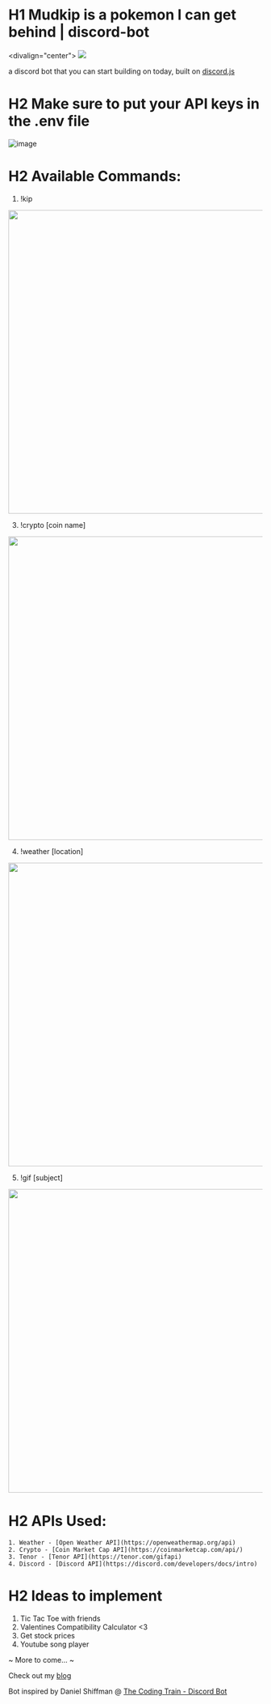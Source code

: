 # H1 Mudkip is a pokemon I can get behind | discord-bot

<divalign="center">
    ![](https://i.imgflip.com/56sng7.jpg)
</div>


a discord bot that you can start building on today, built on [discord.js](https://discord.js.org/#/)


# H2 Make sure to put your API keys in the .env file

![image](https://user-images.githubusercontent.com/67345874/115808784-f08cc780-a3b8-11eb-9674-f367587d79c7.png)

# H2 Available Commands:

1. !kip

<img src="https://i.gyazo.com/3d3fd4c7b96bf11315ee504fb0a5dd0f.gif" width="600">

3. !crypto [coin name]

<img src="https://i.gyazo.com/ca0cba5e5e45296b925f070482876f50.gif" width="600">

4. !weather [location]

<img src="https://i.gyazo.com/919103671e126a7da0907d14cf62c7ae.gif" width="600">

5. !gif [subject]

<img src="https://i.gyazo.com/c2ebc1381efe15cdcd215003c850af86.gif" width="600">

# H2 APIs Used:

    1. Weather - [Open Weather API](https://openweathermap.org/api)
    2. Crypto - [Coin Market Cap API](https://coinmarketcap.com/api/)
    3. Tenor - [Tenor API](https://tenor.com/gifapi)
    4. Discord - [Discord API](https://discord.com/developers/docs/intro)

# H2 Ideas to implement

1. Tic Tac Toe with friends
2. Valentines Compatibility Calculator <3
3. Get stock prices
4. Youtube song player


~ More to come... ~


Check out my [blog](https://www.ronald-luo.com/)

Bot inspired by Daniel Shiffman @ [The Coding Train - Discord Bot](https://thecodingtrain.com/learning/bots/discord/)
